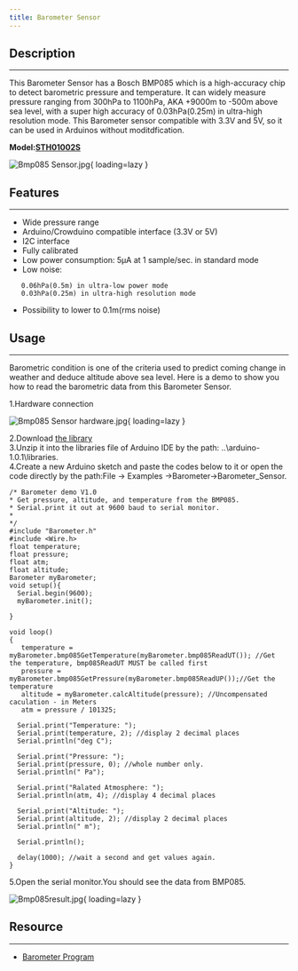 ```yaml
---
title: Barometer Sensor
---
```


## Description
-----------

This Barometer Sensor has a Bosch BMP085 which is a high-accuracy chip to detect barometric pressure and temperature. It can widely measure pressure ranging from 300hPa to 1100hPa, AKA +9000m to -500m above sea level, with a super high accuracy of 0.03hPa(0.25m) in ultra-high resolution mode. This Barometer sensor compatible with 3.3V and 5V, so it can be used in Arduinos without moditdfication.

**Model:[STH01002S](http://www.elecrow.com/barometer-sensor-p-399.html)**

![Bmp085 Sensor.jpg](https://wiki.elecrow.com/images/thumb/6/61/Bmp085_Sensor.jpg/400px-Bmp085_Sensor.jpg){ loading=lazy }

## Features
--------

- Wide pressure range
- Arduino/Crowduino compatible interface (3.3V or 5V)
- I2C interface
- Fully calibrated
- Low power consumption: 5μA at 1 sample/sec. in standard mode
- Low noise:

```
   0.06hPa(0.5m) in ultra-low power mode
   0.03hPa(0.25m) in ultra-high resolution mode
```

- Possibility to lower to 0.1m(rms noise)

## Usage
-----

Barometric condition is one of the criteria used to predict coming change in weather and deduce altitude above sea level. Here is a demo to show you how to read the barometric data from this Barometer Sensor.

1.Hardware connection


![Bmp085 Sensor hardware.jpg](https://wiki.elecrow.com/images/thumb/5/59/Bmp085_Sensor_hardware.jpg/600px-Bmp085_Sensor_hardware.jpg){ loading=lazy }

2.Download [the library](../../files/Barometer-zip.md)  
3.Unzip it into the libraries file of Arduino IDE by the path: ..\\arduino-1.0.1\\libraries.  
4.Create a new Arduino sketch and paste the codes below to it or open the code directly by the path:File -&gt; Examples -&gt;Barometer-&gt;Barometer\_Sensor.

```
/* Barometer demo V1.0
* Get pressure, altitude, and temperature from the BMP085.
* Serial.print it out at 9600 baud to serial monitor.
*
*/
#include "Barometer.h"
#include <Wire.h>
float temperature;
float pressure;
float atm;
float altitude;
Barometer myBarometer;
void setup(){
  Serial.begin(9600);
  myBarometer.init();
  
}

void loop()
{
   temperature = myBarometer.bmp085GetTemperature(myBarometer.bmp085ReadUT()); //Get the temperature, bmp085ReadUT MUST be called first
   pressure = myBarometer.bmp085GetPressure(myBarometer.bmp085ReadUP());//Get the temperature
   altitude = myBarometer.calcAltitude(pressure); //Uncompensated caculation - in Meters 
   atm = pressure / 101325; 
  
  Serial.print("Temperature: ");
  Serial.print(temperature, 2); //display 2 decimal places
  Serial.println("deg C");

  Serial.print("Pressure: ");
  Serial.print(pressure, 0); //whole number only.
  Serial.println(" Pa");

  Serial.print("Ralated Atmosphere: ");
  Serial.println(atm, 4); //display 4 decimal places

  Serial.print("Altitude: ");
  Serial.print(altitude, 2); //display 2 decimal places
  Serial.println(" m");

  Serial.println();

  delay(1000); //wait a second and get values again.
}

```

5.Open the serial monitor.You should see the data from BMP085.

![Bmp085result.jpg](https://wiki.elecrow.com/images/thumb/f/f6/Bmp085result.jpg/400px-Bmp085result.jpg){ loading=lazy }

## Resource
--------

- [Barometer Program](../../files/Barometer-zip.md)